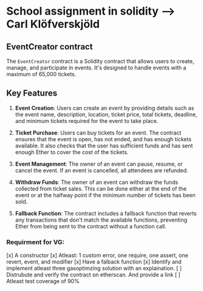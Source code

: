 # School assignment in solidity --> Carl Klöfverskjöld
## EventCreator contract
The `EventCreator` contract is a Solidity contract that allows users to create, manage, and participate in events. It's designed to handle events with a maximum of 65,000 tickets.

## Key Features

1. **Event Creation**: Users can create an event by providing details such as the event name, description, location, ticket price, total tickets, deadline, and minimum tickets required for the event to take place.

2. **Ticket Purchase**: Users can buy tickets for an event. The contract ensures that the event is open, has not ended, and has enough tickets available. It also checks that the user has sufficient funds and has sent enough Ether to cover the cost of the tickets.

3. **Event Management**: The owner of an event can pause, resume, or cancel the event. If an event is cancelled, all attendees are refunded.

4. **Withdraw Funds**: The owner of an event can withdraw the funds collected from ticket sales. This can be done either at the end of the event or at the halfway point if the minimum number of tickets has been sold.

5. **Fallback Function**: The contract includes a fallback function that reverts any transactions that don't match the available functions, preventing Ether from being sent to the contract without a function call.

### Requirment for VG:
[x] A constructor
[x] Atleast: 1 custom error, one require, one assert, one revert, event, and modifier
[x] Have a falback function
[x] Identify and implement atleast three gasoptimzing solution with an explaination.
[ ] Distrubute and verify the contract on etherscan. And provide a link 
[ ] Atleast test coverage of 90%
